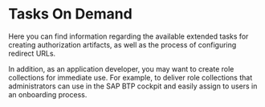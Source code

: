 <!-- loiocd771522bc004dffb16e93ce422ecc05 -->

# Tasks On Demand

Here you can find information regarding the available extended tasks for creating authorization artifacts, as well as the process of configuring redirect URLs.



In addition, as an application developer, you may want to create role collections for immediate use. For example, to deliver role collections that administrators can use in the SAP BTP cockpit and easily assign to users in an onboarding process.

